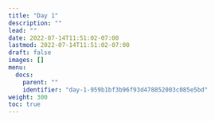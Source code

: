 ```yaml
---
title: "Day 1"
description: ""
lead: ""
date: 2022-07-14T11:51:02-07:00
lastmod: 2022-07-14T11:51:02-07:00
draft: false
images: []
menu:
  docs:
    parent: ""
    identifier: "day-1-959b1bf3b96f93d478852003c085e5bd"
weight: 300
toc: true
---
```

